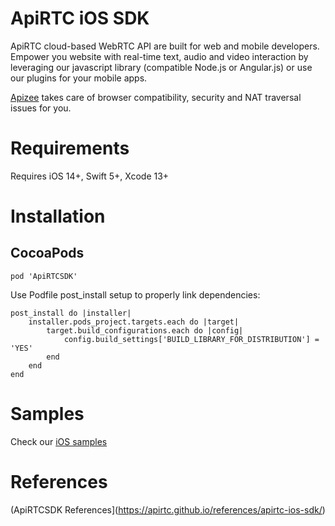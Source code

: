 # ApiRTC iOS SDK

ApiRTC cloud-based WebRTC API are built for web and mobile developers. Empower you website with real-time text, audio and video interaction by leveraging our javascript library (compatible Node.js or Angular.js) or use our plugins for your mobile apps. 

[Apizee](https://apizee.com/) takes care of browser compatibility, security and NAT traversal issues for you.

# Requirements

Requires iOS 14+, Swift 5+, Xcode 13+

# Installation

## CocoaPods

```
pod 'ApiRTCSDK'
```

Use Podfile post_install setup to properly link dependencies:
```
post_install do |installer|
	installer.pods_project.targets.each do |target|
		target.build_configurations.each do |config|
			config.build_settings['BUILD_LIBRARY_FOR_DISTRIBUTION'] = 'YES'
		end
	end
end
```

# Samples

Check our [iOS samples](https://github.com/apizee/ApiRTC-iOS-Samples)

# References

(ApiRTCSDK References](https://apirtc.github.io/references/apirtc-ios-sdk/)